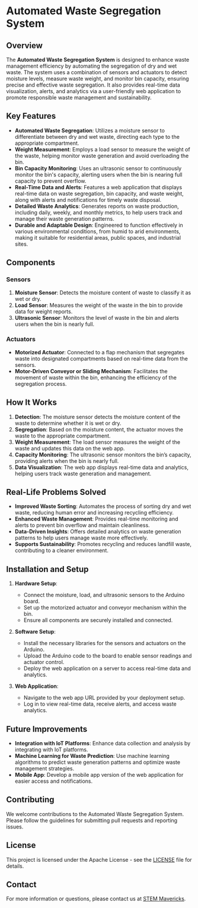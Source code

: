 # Automated Waste Segregation System

## Overview

The **Automated Waste Segregation System** is designed to enhance waste management efficiency by automating the segregation of dry and wet waste. The system uses a combination of sensors and actuators to detect moisture levels, measure waste weight, and monitor bin capacity, ensuring precise and effective waste segregation. It also provides real-time data visualization, alerts, and analytics via a user-friendly web application to promote responsible waste management and sustainability.

## Key Features

- **Automated Waste Segregation**: Utilizes a moisture sensor to differentiate between dry and wet waste, directing each type to the appropriate compartment.
- **Weight Measurement**: Employs a load sensor to measure the weight of the waste, helping monitor waste generation and avoid overloading the bin.
- **Bin Capacity Monitoring**: Uses an ultrasonic sensor to continuously monitor the bin's capacity, alerting users when the bin is nearing full capacity to prevent overflow.
- **Real-Time Data and Alerts**: Features a web application that displays real-time data on waste segregation, bin capacity, and waste weight, along with alerts and notifications for timely waste disposal.
- **Detailed Waste Analytics**: Generates reports on waste production, including daily, weekly, and monthly metrics, to help users track and manage their waste generation patterns.
- **Durable and Adaptable Design**: Engineered to function effectively in various environmental conditions, from humid to arid environments, making it suitable for residential areas, public spaces, and industrial sites.

## Components

### Sensors

1. **Moisture Sensor**: Detects the moisture content of waste to classify it as wet or dry.
2. **Load Sensor**: Measures the weight of the waste in the bin to provide data for weight reports.
3. **Ultrasonic Sensor**: Monitors the level of waste in the bin and alerts users when the bin is nearly full.

### Actuators

- **Motorized Actuator**: Connected to a flap mechanism that segregates waste into designated compartments based on real-time data from the sensors.
- **Motor-Driven Conveyor or Sliding Mechanism**: Facilitates the movement of waste within the bin, enhancing the efficiency of the segregation process.

## How It Works

1. **Detection**: The moisture sensor detects the moisture content of the waste to determine whether it is wet or dry.
2. **Segregation**: Based on the moisture content, the actuator moves the waste to the appropriate compartment.
3. **Weight Measurement**: The load sensor measures the weight of the waste and updates this data on the web app.
4. **Capacity Monitoring**: The ultrasonic sensor monitors the bin’s capacity, providing alerts when the bin is nearly full.
5. **Data Visualization**: The web app displays real-time data and analytics, helping users track waste generation and management.

## Real-Life Problems Solved

- **Improved Waste Sorting**: Automates the process of sorting dry and wet waste, reducing human error and increasing recycling efficiency.
- **Enhanced Waste Management**: Provides real-time monitoring and alerts to prevent bin overflow and maintain cleanliness.
- **Data-Driven Insights**: Offers detailed analytics on waste generation patterns to help users manage waste more effectively.
- **Supports Sustainability**: Promotes recycling and reduces landfill waste, contributing to a cleaner environment.

## Installation and Setup

1. **Hardware Setup**:
   - Connect the moisture, load, and ultrasonic sensors to the Arduino board.
   - Set up the motorized actuator and conveyor mechanism within the bin.
   - Ensure all components are securely installed and connected.

2. **Software Setup**:
   - Install the necessary libraries for the sensors and actuators on the Arduino.
   - Upload the Arduino code to the board to enable sensor readings and actuator control.
   - Deploy the web application on a server to access real-time data and analytics.

3. **Web Application**:
   - Navigate to the web app URL provided by your deployment setup.
   - Log in to view real-time data, receive alerts, and access waste analytics.

## Future Improvements

- **Integration with IoT Platforms**: Enhance data collection and analysis by integrating with IoT platforms.
- **Machine Learning for Waste Prediction**: Use machine learning algorithms to predict waste generation patterns and optimize waste management strategies.
- **Mobile App**: Develop a mobile app version of the web application for easier access and notifications.

## Contributing

We welcome contributions to the Automated Waste Segregation System. Please follow the guidelines for submitting pull requests and reporting issues.

## License

This project is licensed under the Apache License - see the [LICENSE](LICENSE) file for details.

## Contact

For more information or questions, please contact us at [STEM Mavericks](mailto:stemavericks.team@hotmail.com).

